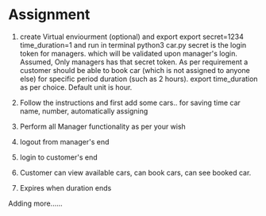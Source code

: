 # Assignment


1. create Virtual enviourment (optional) and export export secret=1234 time_duration=1 and run in terminal python3 car.py
   secret is the login token for managers. which will be validated upon manager's login. 
   Assumed, Only managers has that secret token.
   As per requirement a customer should be able to book car (which is not assigned to anyone else) for specific period duration (such as 2 hours).
   export time_duration as per choice. Default unit is hour.
   
   
2. Follow the instructions and first add some cars.. for saving time car name, number, automatically assigning
3. Perform all Manager functionality as per your wish
4. logout from manager's end
5. login to customer's end
6. Customer can view available cars, can book cars, can see booked car.
7. Expires when duration ends

Adding more......
